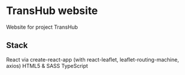 # TransHub website

Website for project TransHub

## Stack

React via create-react-app (with react-leaflet, leaflet-routing-machine, axios)
HTML5 & SASS
TypeScript